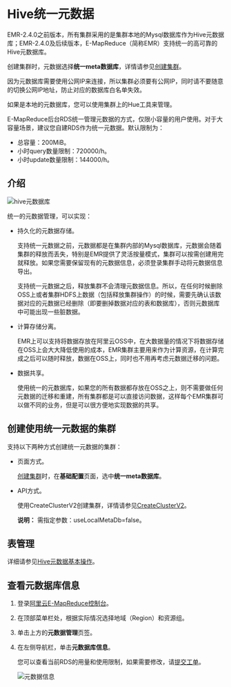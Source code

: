# Hive统一元数据

EMR-2.4.0之前版本，所有集群采用的是集群本地的Mysql数据库作为Hive元数据库；EMR-2.4.0及后续版本，E-MapReduce（简称EMR）支持统一的高可靠的Hive元数据库。

创建集群时，元数据选择**统一meta数据库**，详情请参见[创建集群](/cn.zh-CN/集群管理/集群配置/创建集群.md)。

因为元数据库需要使用公网IP来连接，所以集群必须要有公网IP，同时请不要随意的切换公网IP地址，防止对应的数据库白名单失效。

如果是本地的元数据库，您可以使用集群上的Hue工具来管理。

E-MapReduce后台RDS统一管理元数据的方式，仅限小容量的用户使用。对于大容量场景，建议您自建RDS作为统一元数据。默认限制为：

-   总容量：200MiB。
-   小时query数量限制：720000/h。
-   小时update数量限制：144000/h。

## 介绍

![hive元数据库](https://static-aliyun-doc.oss-accelerate.aliyuncs.com/assets/img/zh-CN/9311549951/p11067.png)

统一的元数据管理，可以实现：

-   持久化的元数据存储。

    支持统一元数据之前，元数据都是在集群内部的Mysql数据库，元数据会随着集群的释放而丢失，特别是EMR提供了灵活按量模式，集群可以按需创建用完就释放。如果您需要保留现有的元数据信息，必须登录集群手动将元数据信息导出。

    支持统一元数据之后，释放集群不会清理元数据信息。所以，在任何时候删除OSS上或者集群HDFS上数据（包括释放集群操作）的时候，需要先确认该数据对应的元数据已经删除（即要删掉数据对应的表和数据库），否则元数据库中可能出现一些脏数据。

-   计算存储分离。

    EMR上可以支持将数据存放在阿里云OSS中，在大数据量的情况下将数据存储在OSS上会大大降低使用的成本，EMR集群主要用来作为计算资源，在计算完成之后可以随时释放，数据在OSS上，同时也不用再考虑元数据迁移的问题。

-   数据共享。

    使用统一的元数据库，如果您的所有数据都存放在OSS之上，则不需要做任何元数据的迁移和重建，所有集群都是可以直接访问数据，这样每个EMR集群可以做不同的业务，但是可以很方便地实现数据的共享。


## 创建使用统一元数据的集群

支持以下两种方式创建统一元数据的集群：

-   页面方式。

    [创建集群](/cn.zh-CN/集群管理/集群配置/创建集群.md)时，在**基础配置**页面，选中**统一meta数据库**。

-   API方式。

    使用CreateClusterV2创建集群，详情请参见[CreateClusterV2](/cn.zh-CN/API参考/集群/CreateClusterV2.md)。

    **说明：** 需指定参数：useLocalMetaDb=false。


## 表管理

详细请参见[Hive元数据基本操作](/cn.zh-CN/元数据管理/Hive元数据管理/Hive元数据基本操作.md)。

## 查看元数据库信息

1.  登录[阿里云E-MapReduce控制台](https://emr.console.aliyun.com/)。

2.  在顶部菜单栏处，根据实际情况选择地域（Region）和资源组。

3.  单击上方的**元数据管理**页签。

4.  在左侧导航栏，单击**元数据库信息**。

    您可以查看当前RDS的用量和使用限制，如果需要修改，请[提交工单](https://selfservice.console.aliyun.com/ticket/createIndex?spm=5176.2020520129.103.2.9Z8xg7)。

    ![元数据信息](https://static-aliyun-doc.oss-accelerate.aliyuncs.com/assets/img/zh-CN/9311549951/p96744.png)


